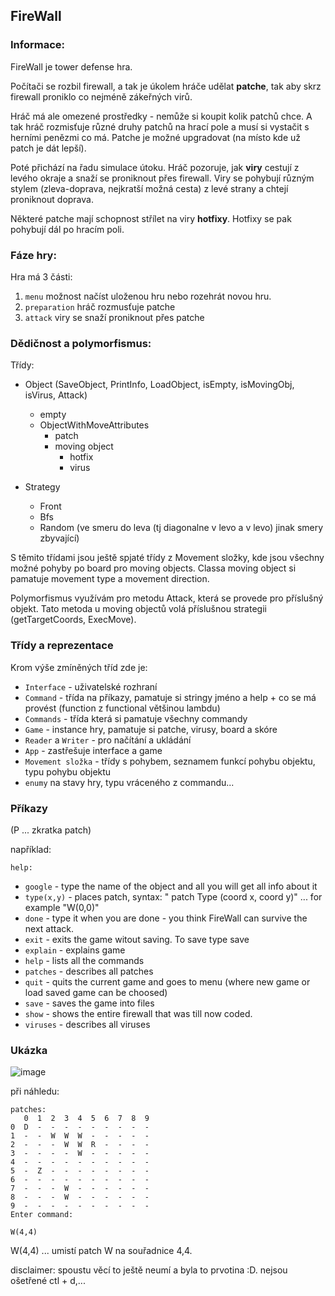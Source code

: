 ## FireWall
### Informace:
 FireWall je tower defense hra. 
 
 Počítači se rozbil firewall, a tak je úkolem hráče udělat **patche**, tak aby skrz firewall proniklo co nejméně zákeřných virů. 

Hráč má ale omezené prostředky - nemůže si koupit kolik patchů chce. A tak hráč rozmisťuje různé druhy patchů na hrací pole a musí si
vystačit s herními penězmi co má. Patche je možné upgradovat (na místo kde už patch je dát lepší).

Poté přichází na řadu simulace útoku. Hráč pozoruje, jak **viry** cestují z levého okraje a snaží se proniknout přes firewall. Viry se
pohybují různým stylem (zleva-doprava, nejkratší možná cesta) z levé strany a chtejí proniknout doprava.

Některé patche mají schopnost střílet na viry **hotfixy**. Hotfixy se pak pohybují dál po hracím poli.

### Fáze hry:
Hra má 3 části:
1. `menu` možnost načíst uloženou hru nebo rozehrát novou hru.
2. `preparation` hráč rozmusťuje patche
3. `attack` viry se snaží proniknout přes patche

### Dědičnost a polymorfismus:
Třídy:
- Object (SaveObject, PrintInfo, LoadObject, isEmpty, isMovingObj, isVirus, Attack)
    - empty
    - ObjectWithMoveAttributes
        - patch
        - moving object
            - hotfix
            - virus
       
- Strategy
    - Front
    - Bfs
    - Random (ve smeru do leva (tj diagonalne v levo a v levo) jinak smery zbyvající)      
 
 S těmito třídami jsou ještě spjaté třídy z Movement složky, kde jsou všechny možné
pohyby po board pro moving objects. Classa moving object si pamatuje movement type a movement direction.

Polymorfismus využívám pro metodu Attack, která se provede pro příslušný objekt. Tato metoda u moving objectů volá příslušnou 
strategii (getTargetCoords, ExecMove).
 
### Třídy a reprezentace
 Krom výše zmíněných tříd zde je: 
  - `Interface` - uživatelské rozhraní
  - `Command` - třída na příkazy, pamatuje si stringy jméno a help + co se má provést (function z functional většinou lambdu)
  - `Commands` - třída která si pamatuje všechny commandy
  - `Game` - instance hry, pamatuje si patche, virusy, board a skóre
  - `Reader` a `Writer` - pro načítání a ukládání
  - `App` - zastřešuje interface a game
  - `Movement složka` - třídy s pohybem, seznamem funkcí pohybu objektu, typu pohybu objektu
  - `enumy` na stavy hry, typu vráceného z commandu...
    
### Příkazy
(P ... zkratka patch)

například:

`help:`

- `google`       -   type the name of the object and all you will get all info about it
- `type(x,y)`    -   places patch, syntax: " patch Type (coord x, coord y)" ... for example "W(0,0)"
- `done`         -   type it when you are done - you think FireWall can survive the next attack.
- `exit`         -   exits the game witout saving. To save type save
- `explain`      -   explains game
- `help`         -   lists all the commands
- `patches`      -   describes all patches
- `quit`         -   quits the current game and goes to menu (where new game or load saved game can be choosed)
- `save`         -   saves the game into files
- `show`         -   shows the entire firewall that was till now coded.
- `viruses`      -   describes all viruses

### Ukázka 

![image](https://user-images.githubusercontent.com/49040694/114088306-2e67f700-98b5-11eb-8879-0c7ff6f0a0e4.png)

při náhledu:
```
patches:
   0  1  2  3  4  5  6  7  8  9
0  D  -  -  -  -  -  -  -  -  -
1  -  -  W  W  W  -  -  -  -  -
2  -  -  -  W  W  R  -  -  -  -
3  -  -  -  -  W  -  -  -  -  -
4  -  -  -  -  -  -  -  -  -  -
5  -  Z  -  -  -  -  -  -  -  -
6  -  -  -  -  -  -  -  -  -  -
7  -  -  -  W  -  -  -  -  -  -
8  -  -  -  W  -  -  -  -  -  -
9  -  -  -  -  -  -  -  -  -  -
Enter command: 

W(4,4)
``` 
W(4,4) ... umistí patch W na souřadnice 4,4.

disclaimer: spoustu věcí to ještě neumí a byla to prvotina :D. nejsou ošetřené ctl + d,...


 


    




